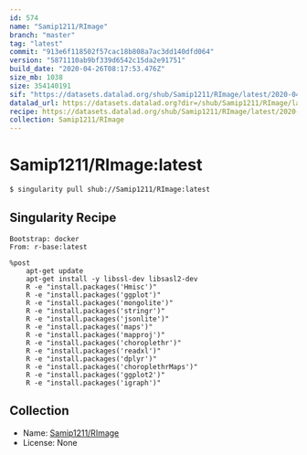 ```yaml
---
id: 574
name: "Samip1211/RImage"
branch: "master"
tag: "latest"
commit: "913e6f118502f57cac18b808a7ac3dd140dfd064"
version: "5871110ab9bf339d6542c15da2e91751"
build_date: "2020-04-26T08:17:53.476Z"
size_mb: 1038
size: 354140191
sif: "https://datasets.datalad.org/shub/Samip1211/RImage/latest/2020-04-26-913e6f11-5871110a/5871110ab9bf339d6542c15da2e91751.simg"
datalad_url: https://datasets.datalad.org?dir=/shub/Samip1211/RImage/latest/2020-04-26-913e6f11-5871110a/
recipe: https://datasets.datalad.org/shub/Samip1211/RImage/latest/2020-04-26-913e6f11-5871110a/Singularity
collection: Samip1211/RImage
---
```


# Samip1211/RImage:latest

```bash
$ singularity pull shub://Samip1211/RImage:latest
```

## Singularity Recipe

```singularity
Bootstrap: docker
From: r-base:latest

%post
	apt-get update
	apt-get install -y libssl-dev libsasl2-dev
	R -e "install.packages('Hmisc')"
	R -e "install.packages('ggplot')"
	R -e "install.packages('mongolite')"
	R -e "install.packages('stringr')"
	R -e "install.packages('jsonlite')"
	R -e "install.packages('maps')"
	R -e "install.packages('mapproj')"
	R -e "install.packages('choroplethr')"
	R -e "install.packages('readxl')"
	R -e "install.packages('dplyr')"
	R -e "install.packages('choroplethrMaps')"
	R -e "install.packages('ggplot2')"
	R -e "install.packages('igraph')"
```

## Collection

 - Name: [Samip1211/RImage](https://github.com/Samip1211/RImage)
 - License: None

